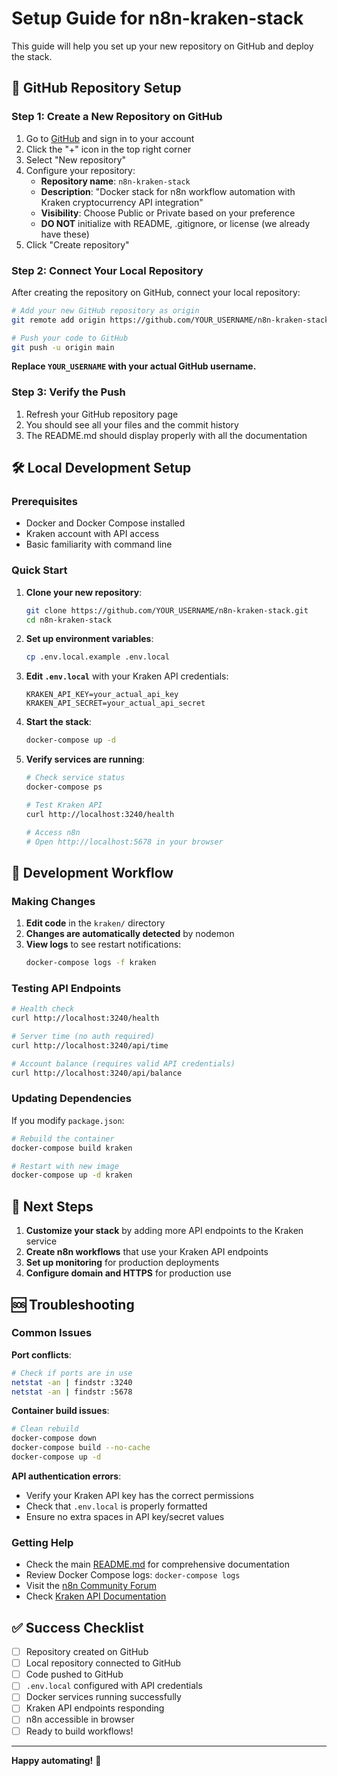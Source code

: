 # Setup Guide for n8n-kraken-stack

This guide will help you set up your new repository on GitHub and deploy the stack.

## 🚀 GitHub Repository Setup

### Step 1: Create a New Repository on GitHub

1. Go to [GitHub](https://github.com) and sign in to your account
2. Click the "+" icon in the top right corner
3. Select "New repository"
4. Configure your repository:
   - **Repository name**: `n8n-kraken-stack`
   - **Description**: "Docker stack for n8n workflow automation with Kraken cryptocurrency API integration"
   - **Visibility**: Choose Public or Private based on your preference
   - **DO NOT** initialize with README, .gitignore, or license (we already have these)
5. Click "Create repository"

### Step 2: Connect Your Local Repository

After creating the repository on GitHub, connect your local repository:

```bash
# Add your new GitHub repository as origin
git remote add origin https://github.com/YOUR_USERNAME/n8n-kraken-stack.git

# Push your code to GitHub
git push -u origin main
```

**Replace `YOUR_USERNAME` with your actual GitHub username.**

### Step 3: Verify the Push

1. Refresh your GitHub repository page
2. You should see all your files and the commit history
3. The README.md should display properly with all the documentation

## 🛠 Local Development Setup

### Prerequisites

- Docker and Docker Compose installed
- Kraken account with API access
- Basic familiarity with command line

### Quick Start

1. **Clone your new repository**:
   ```bash
   git clone https://github.com/YOUR_USERNAME/n8n-kraken-stack.git
   cd n8n-kraken-stack
   ```

2. **Set up environment variables**:
   ```bash
   cp .env.local.example .env.local
   ```

3. **Edit `.env.local`** with your Kraken API credentials:
   ```env
   KRAKEN_API_KEY=your_actual_api_key
   KRAKEN_API_SECRET=your_actual_api_secret
   ```

4. **Start the stack**:
   ```bash
   docker-compose up -d
   ```

5. **Verify services are running**:
   ```bash
   # Check service status
   docker-compose ps
   
   # Test Kraken API
   curl http://localhost:3240/health
   
   # Access n8n
   # Open http://localhost:5678 in your browser
   ```

## 🔧 Development Workflow

### Making Changes

1. **Edit code** in the `kraken/` directory
2. **Changes are automatically detected** by nodemon
3. **View logs** to see restart notifications:
   ```bash
   docker-compose logs -f kraken
   ```

### Testing API Endpoints

```bash
# Health check
curl http://localhost:3240/health

# Server time (no auth required)
curl http://localhost:3240/api/time

# Account balance (requires valid API credentials)
curl http://localhost:3240/api/balance
```

### Updating Dependencies

If you modify `package.json`:

```bash
# Rebuild the container
docker-compose build kraken

# Restart with new image
docker-compose up -d kraken
```

## 📝 Next Steps

1. **Customize your stack** by adding more API endpoints to the Kraken service
2. **Create n8n workflows** that use your Kraken API endpoints
3. **Set up monitoring** for production deployments
4. **Configure domain and HTTPS** for production use

## 🆘 Troubleshooting

### Common Issues

**Port conflicts**:
```bash
# Check if ports are in use
netstat -an | findstr :3240
netstat -an | findstr :5678
```

**Container build issues**:
```bash
# Clean rebuild
docker-compose down
docker-compose build --no-cache
docker-compose up -d
```

**API authentication errors**:
- Verify your Kraken API key has the correct permissions
- Check that `.env.local` is properly formatted
- Ensure no extra spaces in API key/secret values

### Getting Help

- Check the main [README.md](README.md) for comprehensive documentation
- Review Docker Compose logs: `docker-compose logs`
- Visit the [n8n Community Forum](https://community.n8n.io/)
- Check [Kraken API Documentation](https://docs.kraken.com/rest/)

## ✅ Success Checklist

- [ ] Repository created on GitHub
- [ ] Local repository connected to GitHub
- [ ] Code pushed to GitHub
- [ ] `.env.local` configured with API credentials
- [ ] Docker services running successfully
- [ ] Kraken API endpoints responding
- [ ] n8n accessible in browser
- [ ] Ready to build workflows!

---

**Happy automating!** 🚀
